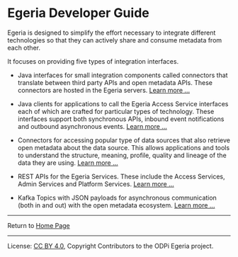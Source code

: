 <!-- SPDX-License-Identifier: CC-BY-4.0 -->
<!-- Copyright Contributors to the ODPi Egeria project 2020. -->

# Egeria Developer Guide

Egeria is designed to simplify the effort necessary to integrate different
technologies so that they can actively share and consume metadata from each other.

It focuses on providing five types of integration interfaces.

* Java interfaces for small integration components called connectors
  that translate between third party APIs and open metadata APIs.
  These connectors are hosted in the Egeria servers. 
  [Learn more ...](extending-egeria-using-connectors.md)
  
* Java clients for applications to call the Egeria Access Service interfaces each
  of which are crafted for particular types of technology.  These interfaces
  support both synchronous APIs, inbound event notifications and outbound
  asynchronous events.
  [Learn more ...](../../../open-metadata-implementation/access-services)
  
* Connectors for accessing popular type of data sources that also retrieve
  open metadata about the data source.  This allows applications and tools to 
  understand the structure, meaning, profile, quality and lineage of the data
  they are using.
  [Learn more ...](extending-egeria-using-connectors.md)

  
* REST APIs for the Egeria Services.  These include the Access Services,
  Admin Services and Platform Services.
  [Learn more ...](../../../open-metadata-implementation/access-services)

* Kafka Topics with JSON payloads for asynchronous communication (both in and out)
  with the open metadata ecosystem.
  [Learn more ...](../../../open-metadata-implementation/access-services)
  

----
Return to [Home Page](../../../index.md)

----
License: [CC BY 4.0](https://creativecommons.org/licenses/by/4.0/),
Copyright Contributors to the ODPi Egeria project.